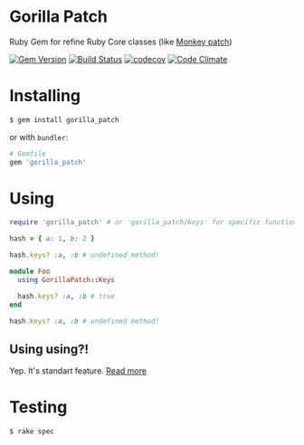 # Gorilla Patch

Ruby Gem for refine Ruby Core classes (like [Monkey patch](https://en.wikipedia.org/wiki/Monkey_patch))

[![Gem Version](https://badge.fury.io/rb/gorilla_patch.svg)](https://badge.fury.io/rb/gorilla_patch)
[![Build Status](https://travis-ci.org/AlexWayfer/gorilla_patch.svg?branch=master)](https://travis-ci.org/AlexWayfer/gorilla_patch)
[![codecov](https://codecov.io/gh/AlexWayfer/gorilla_patch/branch/master/graph/badge.svg)](https://codecov.io/gh/AlexWayfer/gorilla_patch)
[![Code Climate](https://codeclimate.com/github/AlexWayfer/gorilla_patch/badges/gpa.svg)](https://codeclimate.com/github/AlexWayfer/gorilla_patch)

# Installing

```bash
$ gem install gorilla_patch
```

or with `bundler`:

```ruby
# Gemfile
gem 'gorilla_patch'
```

# Using

```ruby
require 'gorilla_patch' # or 'gorilla_patch/keys' for specific functionallity

hash = { a: 1, b: 2 }

hash.keys? :a, :b # undefined method!

module Foo
  using GorillaPatch::Keys

  hash.keys? :a, :b # true
end

hash.keys? :a, :b # undefined method!
```

## Using using?!

Yep. It's standart feature. [Read more](http://ruby-doc.org/core/doc/syntax/refinements_rdoc.html)


# Testing

```
$ rake spec
```
